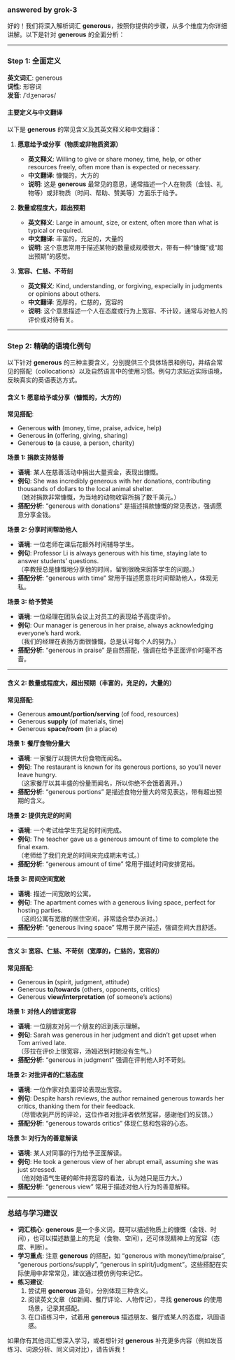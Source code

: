 ### answered by grok-3
好的！我们将深入解析词汇 **generous**，按照你提供的步骤，从多个维度为你详细讲解。以下是针对 **generous** 的全面分析：

---

### Step 1: 全面定义

**英文词汇**: generous  
**词性**: 形容词  
**发音**: /ˈdʒenərəs/

#### 主要定义与中文翻译
以下是 **generous** 的常见含义及其英文释义和中文翻译：

1. **愿意给予或分享（物质或非物质资源）**  
   - **英文释义**: Willing to give or share money, time, help, or other resources freely, often more than is expected or necessary.  
   - **中文翻译**: 慷慨的，大方的  
   - **说明**: 这是 **generous** 最常见的意思，通常描述一个人在物质（金钱、礼物等）或非物质（时间、帮助、赞美等）方面乐于给予。  

2. **数量或程度大，超出预期**  
   - **英文释义**: Large in amount, size, or extent, often more than what is typical or required.  
   - **中文翻译**: 丰富的，充足的，大量的  
   - **说明**: 这个意思常用于描述某物的数量或规模很大，带有一种“慷慨”或“超出预期”的感觉。  

3. **宽容、仁慈、不苛刻**  
   - **英文释义**: Kind, understanding, or forgiving, especially in judgments or opinions about others.  
   - **中文翻译**: 宽厚的，仁慈的，宽容的  
   - **说明**: 这个意思描述一个人在态度或行为上宽容、不计较，通常与对他人的评价或对待有关。

---

### Step 2: 精确的语境化例句

以下针对 **generous** 的三种主要含义，分别提供三个具体场景和例句，并结合常见的搭配（collocations）以及自然语言中的使用习惯。例句力求贴近实际语境，反映真实的英语表达方式。

#### 含义 1: 愿意给予或分享（慷慨的，大方的）
**常见搭配**:  
- Generous **with** (money, time, praise, advice, help)  
- Generous **in** (offering, giving, sharing)  
- Generous **to** (a cause, a person, charity)  

**场景 1: 捐款支持慈善**  
- **语境**: 某人在慈善活动中捐出大量资金，表现出慷慨。  
- **例句**: She was incredibly generous with her donations, contributing thousands of dollars to the local animal shelter.  
  （她对捐款非常慷慨，为当地的动物收容所捐了数千美元。）  
- **搭配分析**: “generous with donations” 是描述捐款慷慨的常见表达，强调愿意分享金钱。

**场景 2: 分享时间帮助他人**  
- **语境**: 一位老师在课后花额外时间辅导学生。  
- **例句**: Professor Li is always generous with his time, staying late to answer students’ questions.  
  （李教授总是慷慨地分享他的时间，留到很晚来回答学生的问题。）  
- **搭配分析**: “generous with time” 常用于描述愿意花时间帮助他人，体现无私。

**场景 3: 给予赞美**  
- **语境**: 一位经理在团队会议上对员工的表现给予高度评价。  
- **例句**: Our manager is generous in her praise, always acknowledging everyone’s hard work.  
  （我们的经理在表扬方面很慷慨，总是认可每个人的努力。）  
- **搭配分析**: “generous in praise” 是自然搭配，强调在给予正面评价时毫不吝啬。

---

#### 含义 2: 数量或程度大，超出预期（丰富的，充足的，大量的）
**常见搭配**:  
- Generous **amount/portion/serving** (of food, resources)  
- Generous **supply** (of materials, time)  
- Generous **space/room** (in a place)  

**场景 1: 餐厅食物分量大**  
- **语境**: 一家餐厅以提供大份食物而闻名。  
- **例句**: The restaurant is known for its generous portions, so you’ll never leave hungry.  
  （这家餐厅以其丰盛的份量而闻名，所以你绝不会饿着离开。）  
- **搭配分析**: “generous portions” 是描述食物分量大的常见表达，带有超出预期的含义。

**场景 2: 提供充足的时间**  
- **语境**: 一个考试给学生充足的时间完成。  
- **例句**: The teacher gave us a generous amount of time to complete the final exam.  
  （老师给了我们充足的时间来完成期末考试。）  
- **搭配分析**: “generous amount of time” 常用于描述时间安排宽裕。

**场景 3: 房间空间宽敞**  
- **语境**: 描述一间宽敞的公寓。  
- **例句**: The apartment comes with a generous living space, perfect for hosting parties.  
  （这间公寓有宽敞的居住空间，非常适合举办派对。）  
- **搭配分析**: “generous living space” 常用于房产描述，强调空间大且舒适。

---

#### 含义 3: 宽容、仁慈、不苛刻（宽厚的，仁慈的，宽容的）
**常见搭配**:  
- Generous **in** (spirit, judgment, attitude)  
- Generous **to/towards** (others, opponents, critics)  
- Generous **view/interpretation** (of someone’s actions)  

**场景 1: 对他人的错误宽容**  
- **语境**: 一位朋友对另一个朋友的迟到表示理解。  
- **例句**: Sarah was generous in her judgment and didn’t get upset when Tom arrived late.  
  （莎拉在评价上很宽容，汤姆迟到时她没有生气。）  
- **搭配分析**: “generous in judgment” 强调在评判他人时不苛刻。

**场景 2: 对批评者的仁慈态度**  
- **语境**: 一位作家对负面评论表现出宽容。  
- **例句**: Despite harsh reviews, the author remained generous towards her critics, thanking them for their feedback.  
  （尽管收到严厉的评论，这位作者对批评者依然宽容，感谢他们的反馈。）  
- **搭配分析**: “generous towards critics” 体现仁慈和包容的心态。

**场景 3: 对行为的善意解读**  
- **语境**: 某人对同事的行为给予正面解读。  
- **例句**: He took a generous view of her abrupt email, assuming she was just stressed.  
  （他对她语气生硬的邮件持宽容的看法，认为她只是压力大。）  
- **搭配分析**: “generous view” 常用于描述对他人行为的善意解释。

---

### 总结与学习建议
- **词汇核心**: **generous** 是一个多义词，既可以描述物质上的慷慨（金钱、时间），也可以描述数量上的充足（食物、空间），还可体现精神上的宽容（态度、判断）。  
- **学习重点**: 注意 **generous** 的搭配，如 “generous with money/time/praise”, “generous portions/supply”, “generous in spirit/judgment”。这些搭配在实际使用中非常常见，建议通过模仿例句来记忆。  
- **练习建议**:  
  1. 尝试用 **generous** 造句，分别体现三种含义。  
  2. 阅读英文文章（如新闻、餐厅评论、人物传记），寻找 **generous** 的使用场景，记录其搭配。  
  3. 在口语练习中，试着用 **generous** 描述朋友、餐厅或某人的态度，巩固语感。

如果你有其他词汇想深入学习，或者想针对 **generous** 补充更多内容（例如发音练习、词源分析、同义词对比），请告诉我！